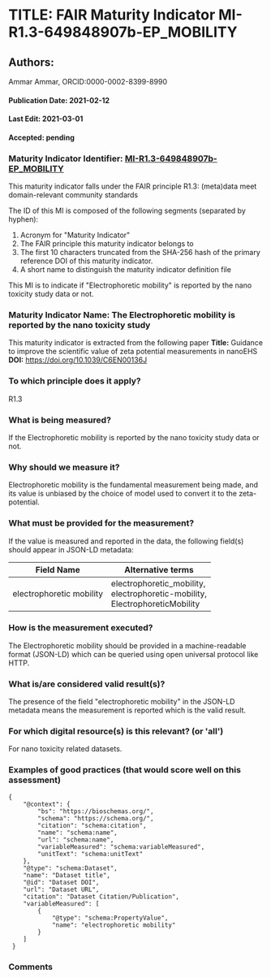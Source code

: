 # TITLE: FAIR Maturity Indicator MI-R1.3-649848907b-EP_MOBILITY

## Authors: 
Ammar Ammar, ORCID:0000-0002-8399-8990

#### Publication Date: 2021-02-12
#### Last Edit: 2021-03-01
#### Accepted: pending

### Maturity Indicator Identifier: [MI-R1.3-649848907b-EP_MOBILITY](https://w3id.org/fair/maturity_indicator/terms/Gen2/MI-R1.3-649848907b-EP_MOBILITY)

This maturity indicator falls under the FAIR principle R1.3:
(meta)data meet domain-relevant community standards

The ID of this MI is composed of the following segments (separated by hyphen):
1. Acronym for "Maturity Indicator"
1. The FAIR principle this maturity indicator belongs to
1. The first 10 characters truncated from the SHA-256 hash of the primary reference DOI of this maturity indicator.
1. A short name to distinguish the maturity indicator definition file

This MI is to indicate if "Electrophoretic mobility" is reported by the nano toxicity study data or not.

### Maturity Indicator Name:  The Electrophoretic mobility is reported by the nano toxicity study

This maturity indicator is extracted from the following paper 
**Title:** Guidance to improve the scientific value of zeta potential measurements in nanoEHS
**DOI:** https://doi.org/10.1039/C6EN00136J

### To which principle does it apply?  
R1.3

### What is being measured?
If the Electrophoretic mobility is reported by the nano toxicity study data or not.

### Why should we measure it?
Electrophoretic mobility is the fundamental measurement being made,
and its value is unbiased by the choice of model used to convert it to
the zeta-potential.

### What must be provided for the measurement?
If the value is measured and reported in the data, the following field(s) should appear in JSON-LD metadata: 

| Field Name               | Alternative terms                                                                                |
| ------------------------ | ------------------------------------------------------------------------------------------------ |
| electrophoretic mobility | electrophoretic_mobility,<br>electrophoretic-mobility,<br>ElectrophoreticMobility  |

### How is the measurement executed?
The Electrophoretic mobility should be provided in a machine-readable format (JSON-LD) which can be queried using open universal protocol like HTTP.

### What is/are considered valid result(s)?
The presence of the field "electrophoretic mobility" in the JSON-LD metadata means the measurement is reported which is the valid result.

### For which digital resource(s) is this relevant? (or 'all')
For nano toxicity related datasets.  

### Examples of good practices (that would score well on this assessment)
```{json}
{
 	"@context": {
 		"bs": "https://bioschemas.org/",
 		"schema": "https://schema.org/",
 		"citation": "schema:citation",
 		"name": "schema:name",
 		"url": "schema:name",
 		"variableMeasured": "schema:variableMeasured",
 		"unitText": "schema:unitText"
 	},
 	"@type": "schema:Dataset",
 	"name": "Dataset title",
 	"@id": "Dataset DOI",
 	"url": "Dataset URL",
 	"citation": "Dataset Citation/Publication",
 	"variableMeasured": [
 		{
 			"@type": "schema:PropertyValue",
 			"name": "electrophoretic mobility"
 		}
 	]
 }
```

### Comments

